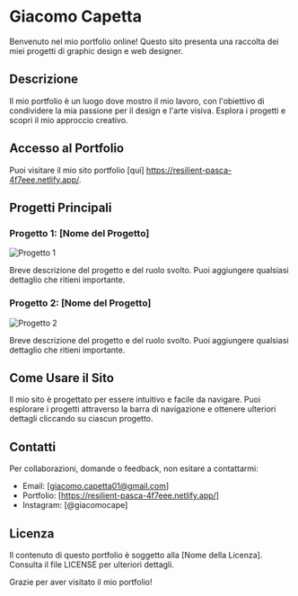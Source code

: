 # Giacomo Capetta 

Benvenuto nel mio portfolio online! Questo sito presenta una raccolta dei miei progetti di graphic design e web designer.

## Descrizione

Il mio portfolio è un luogo dove mostro il mio lavoro, con l'obiettivo di condividere la mia passione per il design e l'arte visiva. Esplora i progetti e scopri il mio approccio creativo.

## Accesso al Portfolio

Puoi visitare il mio sito portfolio [qui] https://resilient-pasca-4f7eee.netlify.app/.

## Progetti Principali

### Progetto 1: [Nome del Progetto]

![Progetto 1](link-all'immagine-del-progetto.jpg)

Breve descrizione del progetto e del ruolo svolto. Puoi aggiungere qualsiasi dettaglio che ritieni importante.

### Progetto 2: [Nome del Progetto]

![Progetto 2](link-all'immagine-del-progetto.jpg)

Breve descrizione del progetto e del ruolo svolto. Puoi aggiungere qualsiasi dettaglio che ritieni importante.

## Come Usare il Sito

Il mio sito è progettato per essere intuitivo e facile da navigare. Puoi esplorare i progetti attraverso la barra di navigazione e ottenere ulteriori dettagli cliccando su ciascun progetto.

## Contatti

Per collaborazioni, domande o feedback, non esitare a contattarmi:

- Email: [giacomo.capetta01@gmail.com]
- Portfolio: [https://resilient-pasca-4f7eee.netlify.app/]
- Instagram: [@giacomocape]

## Licenza

Il contenuto di questo portfolio è soggetto alla [Nome della Licenza]. Consulta il file LICENSE per ulteriori dettagli.

Grazie per aver visitato il mio portfolio!
